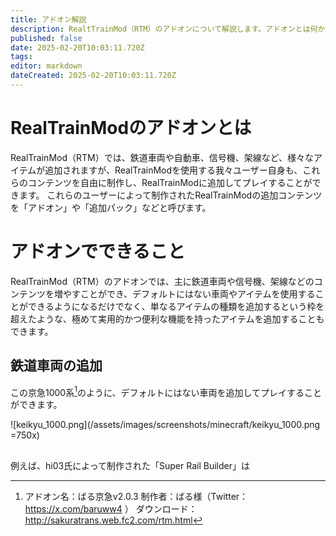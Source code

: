 ```yaml
---
title: アドオン解説
description: RealtTrainMod（RTM）のアドオンについて解説します。アドオンとは何か、アドオンで何ができるのか、アドオンを使うにはどうすればよいかなど、基礎的な内容から発展的な内容まで幅広く解説します。
published: false
date: 2025-02-20T10:03:11.720Z
tags: 
editor: markdown
dateCreated: 2025-02-20T10:03:11.720Z
---
```


# RealTrainModのアドオンとは
RealTrainMod（RTM）では、鉄道車両や自動車、信号機、架線など、様々なアイテムが追加されますが、RealTrainModを使用する我々ユーザー自身も、これらのコンテンツを自由に制作し、RealTrainModに追加してプレイすることができます。
これらのユーザーによって制作されたRealTrainModの追加コンテンツを「アドオン」や「追加パック」などと呼びます。

# アドオンでできること
RealTrainMod（RTM）のアドオンでは、主に鉄道車両や信号機、架線などのコンテンツを増やすことができ、デフォルトにはない車両やアイテムを使用することができるようになるだけでなく、単なるアイテムの種類を追加するという枠を超えたような、極めて実用的かつ便利な機能を持ったアイテムを追加することもできます。

## 鉄道車両の追加
この京急1000系[^1]のように、デフォルトにはない車両を追加してプレイすることができます。

![keikyu_1000.png](/assets/images/screenshots/minecraft/keikyu_1000.png =750x)
## 



例えば、hi03氏によって制作された「Super Rail Builder」は

[^1]: アドオン名：ばる京急v2.0.3
制作者：ばる様（Twitter：https://x.com/baruww4 ）
ダウンロード：http://sakuratrans.web.fc2.com/rtm.html